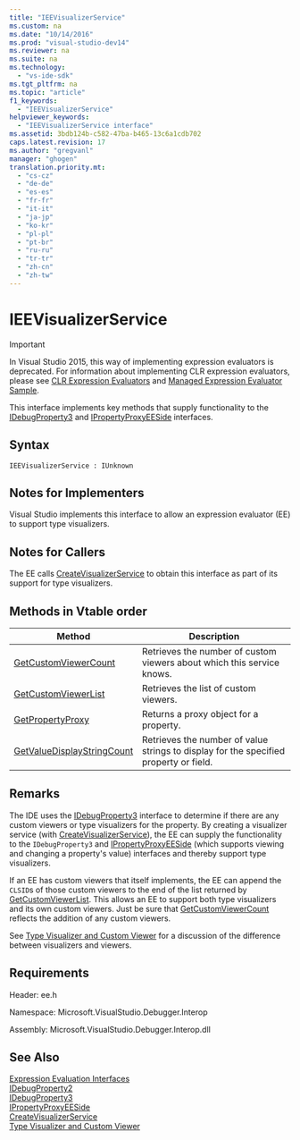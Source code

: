 ```yaml
---
title: "IEEVisualizerService"
ms.custom: na
ms.date: "10/14/2016"
ms.prod: "visual-studio-dev14"
ms.reviewer: na
ms.suite: na
ms.technology: 
  - "vs-ide-sdk"
ms.tgt_pltfrm: na
ms.topic: "article"
f1_keywords: 
  - "IEEVisualizerService"
helpviewer_keywords: 
  - "IEEVisualizerService interface"
ms.assetid: 3bdb124b-c582-47ba-b465-13c6a1cdb702
caps.latest.revision: 17
ms.author: "gregvanl"
manager: "ghogen"
translation.priority.mt: 
  - "cs-cz"
  - "de-de"
  - "es-es"
  - "fr-fr"
  - "it-it"
  - "ja-jp"
  - "ko-kr"
  - "pl-pl"
  - "pt-br"
  - "ru-ru"
  - "tr-tr"
  - "zh-cn"
  - "zh-tw"
---
```

# IEEVisualizerService
> [!IMPORTANT]
>  In Visual Studio 2015, this way of implementing expression evaluators is deprecated. For information about implementing CLR expression evaluators, please see [CLR Expression Evaluators](https://github.com/Microsoft/ConcordExtensibilitySamples/wiki/CLR-Expression-Evaluators) and [Managed Expression Evaluator Sample](https://github.com/Microsoft/ConcordExtensibilitySamples/wiki/Managed-Expression-Evaluator-Sample).  
  
 This interface implements key methods that supply functionality to the [IDebugProperty3](../extensibility/idebugproperty3.md) and [IPropertyProxyEESide](../extensibility/ipropertyproxyeeside.md) interfaces.  
  
## Syntax  
  
```  
IEEVisualizerService : IUnknown  
```  
  
## Notes for Implementers  
 Visual Studio implements this interface to allow an expression evaluator (EE) to support type visualizers.  
  
## Notes for Callers  
 The EE calls [CreateVisualizerService](../extensibility/ieevisualizerserviceprovider--createvisualizerservice.md) to obtain this interface as part of its support for type visualizers.  
  
## Methods in Vtable order  
  
|Method|Description|  
|------------|-----------------|  
|[GetCustomViewerCount](../extensibility/ieevisualizerservice--getcustomviewercount.md)|Retrieves the number of custom viewers about which this service knows.|  
|[GetCustomViewerList](../extensibility/ieevisualizerservice--getcustomviewerlist.md)|Retrieves the list of custom viewers.|  
|[GetPropertyProxy](../extensibility/ieevisualizerservice--getpropertyproxy.md)|Returns a proxy object for a property.|  
|[GetValueDisplayStringCount](../extensibility/ieevisualizerservice--getvaluedisplaystringcount.md)|Retrieves the number of value strings to display for the specified property or field.|  
  
## Remarks  
 The IDE uses the [IDebugProperty3](../extensibility/idebugproperty3.md) interface to determine if there are any custom viewers or type visualizers for the property. By creating a visualizer service (with [CreateVisualizerService](../extensibility/ieevisualizerserviceprovider--createvisualizerservice.md)), the EE can supply the functionality to the `IDebugProperty3` and [IPropertyProxyEESide](../extensibility/ipropertyproxyeeside.md) (which supports viewing and changing a property's value) interfaces and thereby support type visualizers.  
  
 If an EE has custom viewers that itself implements, the EE can append the `CLSID`s of those custom viewers to the end of the list returned by [GetCustomViewerList](../extensibility/ieevisualizerservice--getcustomviewerlist.md). This allows an EE to support both type visualizers and its own custom viewers. Just be sure that [GetCustomViewerCount](../extensibility/idebugproperty3--getcustomviewercount.md) reflects the addition of any custom viewers.  
  
 See [Type Visualizer and Custom Viewer](../extensibility/type-visualizer-and-custom-viewer.md) for a discussion of the difference between visualizers and viewers.  
  
## Requirements  
 Header: ee.h  
  
 Namespace: Microsoft.VisualStudio.Debugger.Interop  
  
 Assembly: Microsoft.VisualStudio.Debugger.Interop.dll  
  
## See Also  
 [Expression Evaluation Interfaces](../extensibility/expression-evaluation-interfaces.md)   
 [IDebugProperty2](../extensibility/idebugproperty2.md)   
 [IDebugProperty3](../extensibility/idebugproperty3.md)   
 [IPropertyProxyEESide](../extensibility/ipropertyproxyeeside.md)   
 [CreateVisualizerService](../extensibility/ieevisualizerserviceprovider--createvisualizerservice.md)   
 [Type Visualizer and Custom Viewer](../extensibility/type-visualizer-and-custom-viewer.md)